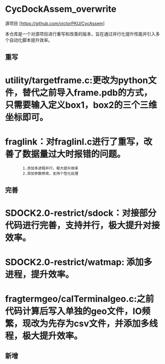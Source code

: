 # CycDockAssem_overwrite

源项目 [https://github.com/victorPKU/CycAssem]

本仓库是一个对源项目进行重写和改善的版本，旨在通过并行化提升性能并引入多个自动化脚本提升效率。

## 重写
# utility/targetframe.c:更改为python文件，替代之前导入frame.pdb的方式，只需要输入定义box1，box2的三个三维坐标即可。

# fraglink：对fraglinl.c进行了重写，改善了数据量过大时报错的问题。
            1.添加多进程并行，极大提升效率
            2.添加参数修改，支持个性化处理


## 完善
# SDOCK2.0-restrict/sdock：对接部分代码进行完善，支持并行，极大提升对接效率。

# SDOCK2.0-restrict/watmap: 添加多进程，提升效率。

# fragtermgeo/calTerminalgeo.c:之前代码计算后写入单独的geo文件，IO频繁，现改为先存为csv文件，并添加多线程，极大提升效率。

## 新增

